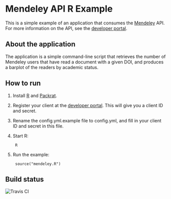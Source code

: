 # Mendeley API R Example #

This is a simple example of an application that consumes the [Mendeley](http://www.mendeley.com) API.  For more information on the API, see the [developer portal](http://dev.mendeley.com).

## About the application ##

The application is a simple command-line script that retrieves the number of Mendeley users that have read a document with a given DOI, and produces a barplot of the readers by academic status.

## How to run ##

1. Install [R](http://www.r-project.org/) and [Packrat](http://rstudio.github.io/packrat/).
2. Register your client at the [developer portal](http://dev.mendeley.com).  This will give you a client ID and secret.
3. Rename the config.yml.example file to config.yml, and fill in your client ID and secret in this file.
4. Start R:

        R

5. Run the example:

		source("mendeley.R")

## Build status

![Travis CI](https://travis-ci.org/Mendeley/mendeley-api-r-example.svg?branch=master)
